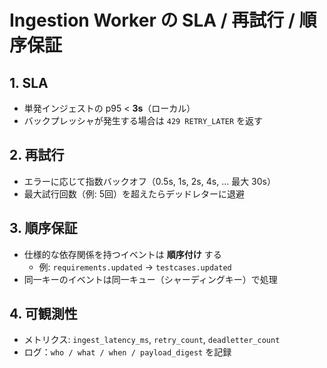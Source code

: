 # Ingestion Worker の SLA / 再試行 / 順序保証

## 1. SLA
- 単発インジェストの p95 < **3s**（ローカル）
- バックプレッシャが発生する場合は `429 RETRY_LATER` を返す

## 2. 再試行
- エラーに応じて指数バックオフ（0.5s, 1s, 2s, 4s, … 最大 30s）
- 最大試行回数（例: 5回）を超えたらデッドレターに退避

## 3. 順序保証
- 仕様的な依存関係を持つイベントは **順序付け** する
  - 例: `requirements.updated` → `testcases.updated`
- 同一キーのイベントは同一キュー（シャーディングキー）で処理

## 4. 可観測性
- メトリクス: `ingest_latency_ms`, `retry_count`, `deadletter_count`
- ログ：`who / what / when / payload_digest` を記録